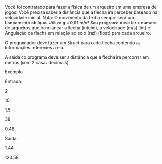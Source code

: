 Você foi contratado para fazer a física de um arqueiro em uma empresa de jogos. Você precisa saber a distância que a flecha irá perceber baseado na velocidade inicial. Nota: O movimento da fecha sempre será um Lançamento oblíquo. Utilize g = 9,81 m/s² Seu programa deve ler o número de arqueiros que iram lançar a flecha (inteiro), a velocidade (m/s) (int) e Angulação da flecha em relação ao solo (rad) (float) para cada arqueiro.

O programador deve fazer um Struct para cada flecha contendo as informações referentes a ela.

A saída do programa deve ser a distância que a flecha irá percorrer em metros (com 2 casas decimais).

Exemplo:

Entrada:

2

10

1.5

38

0.48

Saida:

1.44

120.58